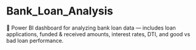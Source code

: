 # Bank_Loan_Analysis
🏦 Power BI dashboard for analyzing bank loan data — includes loan applications, funded &amp; received amounts, interest rates, DTI, and good vs bad loan performance.
